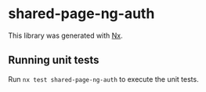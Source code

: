# shared-page-ng-auth

This library was generated with [Nx](https://nx.dev).

## Running unit tests

Run `nx test shared-page-ng-auth` to execute the unit tests.
